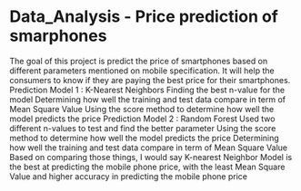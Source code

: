# Data_Analysis - Price prediction of smarphones
The goal of this project is predict the price of smartphones based on different parameters mentioned  on mobile specification. It will help the consumers to know if they are paying the best price for their smartphones.
Prediction Model 1 : K-Nearest Neighbors 
Finding the best n-value for the model
Determining how well the training and test data compare in term of Mean Square Value
Using the score method to determine how well the model predicts the price
Prediction Model 2 : Random Forest
Used two different n-values to test and find the better parameter
Using the score method to determine how well the model predicts the price
Determining how well the training and test data compare in term of Mean Square Value
Based on comparing those things, I would say K-nearest Neighbor Model is the best at predicting the mobile phone price, with the least Mean Square Value and higher accuracy in predicting the mobile phone price
